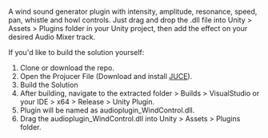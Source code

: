 A wind sound generator plugin with intensity, amplitude, resonance, speed, pan, whistle and howl controls.
Just drag and drop the .dll file into Unity > Assets > Plugins folder in your Unity project, then add the effect on your desired Audio Mixer track.

If you'd like to build the solution yourself:

1. Clone or download the repo.
2. Open the Projucer File (Download and install [JUCE](https://github.com/juce-framework/JUCE)).
3. Build the Solution
4. After building, navigate to the extracted folder > Builds > VisualStudio or your IDE > x64 > Release > Unity Plugin.
5. Plugin will be named as audioplugin_WindControl.dll.
6. Drag the audioplugin_WindControl.dll into Unity > Assets > Plugins folder.
